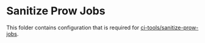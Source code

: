 # Sanitize Prow Jobs
This folder contains configuration that is required for [ci-tools/sanitize-prow-jobs](https://github.com/openshift/ci-tools/tree/main/cmd/sanitize-prow-jobs).
